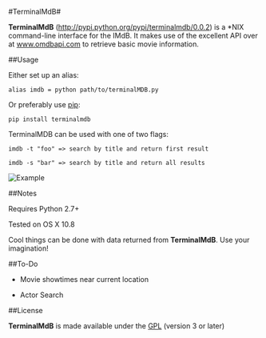 #TerminalMdB#

**TerminalMdB** (http://pypi.python.org/pypi/terminalmdb/0.0.2) is a *NIX command-line interface for the IMdB. It makes use of the excellent API over at www.omdbapi.com to retrieve
basic movie information.

##Usage

Either set up an alias:

```alias imdb = python path/to/terminalMDB.py```

Or preferably use [pip](http://www.pip-installer.org/en/latest/installing.html):

```pip install terminalmdb```

TerminalMDB can be used with one of two flags:

```imdb -t "foo" => search by title and return first result```

```imdb -s "bar" => search by title and return all results```


![Example](https://github.com/zacoppotamus/TerminaIMdB/raw/master/Screenshot.png)

##Notes

Requires Python 2.7+

Tested on OS X 10.8

Cool things can be done with data returned from **TerminalMdB**. Use your imagination!

##To-Do

* Movie showtimes near current location

* Actor Search

##License

**TerminalMdB** is made available under the [GPL](http://www.gnu.org/licenses/gpl.html) (version 3 or later) 
